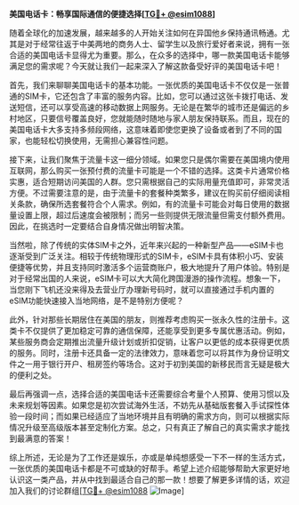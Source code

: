 **美国电话卡：畅享国际通信的便捷选择[[TG💪+ @esim1088](https://t.me/s/esim1088)]**

随着全球化的加速发展，越来越多的人开始关注如何在异国他乡保持通讯畅通。尤其是对于经常往返于中美两地的商务人士、留学生以及旅行爱好者来说，拥有一张合适的美国电话卡显得尤为重要。那么，在众多的选择中，哪一款美国电话卡能够满足您的需求呢？今天就让我们一起来深入了解这款备受好评的美国电话卡吧！

首先，我们来聊聊美国电话卡的基本功能。一张优质的美国电话卡不仅仅是一张普通的SIM卡，它还包含了丰富的服务内容。比如，您可以通过这张卡拨打电话、发送短信，还可以享受高速的移动数据上网服务。无论是在繁华的城市还是偏远的乡村地区，只要信号覆盖良好，您就能随时随地与家人朋友保持联系。而且，现在的美国电话卡大多支持多频段网络，这意味着即使您更换了设备或者到了不同的国家，也能轻松切换使用，无需担心兼容性问题。

接下来，让我们聚焦于流量卡这一细分领域。如果您只是偶尔需要在美国境内使用互联网，那么购买一张预付费的流量卡可能是一个不错的选择。这类卡片通常价格实惠，适合短期访问美国的人群。您只需根据自己的实际用量充值即可，非常灵活方便。不过需要注意的是，由于流量卡的套餐种类繁多，建议在购买前仔细阅读相关条款，确保所选套餐符合个人需求。例如，有的流量卡可能会对每日使用的数据量设置上限，超过后速度会被限制；而另一些则提供无限流量但需支付额外费用。因此，在挑选时一定要结合自身情况做出明智决策。

当然啦，除了传统的实体SIM卡之外，近年来兴起的一种新型产品——eSIM卡也逐渐受到广泛关注。相较于传统物理形式的SIM卡，eSIM卡具有体积小巧、安装便捷等优势，并且支持同时激活多个运营商账户，极大地提升了用户体验。特别是对于经常出国的人来说，eSIM卡可以大大简化跨国漫游的操作流程。想象一下，当您刚下飞机还没来得及去营业厅办理新号码时，就可以直接通过手机内置的eSIM功能快速接入当地网络，是不是特别方便呢？

此外，针对那些长期居住在美国的朋友，则推荐考虑购买一张永久性的注册卡。这类卡不仅提供了更加稳定可靠的通信保障，还能享受到更多专属优惠活动。例如，某些服务商会定期推出流量升级计划或折扣促销，让客户以更低的成本获得更优质的服务。同时，注册卡还具备一定的法律效力，意味着您可以将其作为身份证明文件之一用于银行开户、租房签约等场合。这对于初到美国的新移民而言无疑是极大的便利之处。

最后再强调一点，选择合适的美国电话卡还需要综合考量个人预算、使用习惯以及未来规划等因素。如果您是初次尝试海外生活，不妨先从基础版套餐入手试探性体验一段时间；而如果已经适应了当地环境并且有明确的需求方向，则可以根据实际情况升级至高级版本甚至定制化方案。总之，只有真正了解自己的真实需求才能找到最满意的答案！

综上所述，无论是为了工作还是娱乐，亦或是单纯想感受一下不一样的生活方式，一张优质的美国电话卡都是不可或缺的好帮手。希望上述介绍能够帮助大家更好地认识这一类产品，并从中找到最适合自己的那一款！想要了解更多详情的话，欢迎加入我们的讨论群组[[TG💪+ @esim1088](https://t.me/s/esim1088) ![Image](https://i.postimg.cc/4NQfJmqS/Snipaste-2025-05-13-00-14-12.png)]